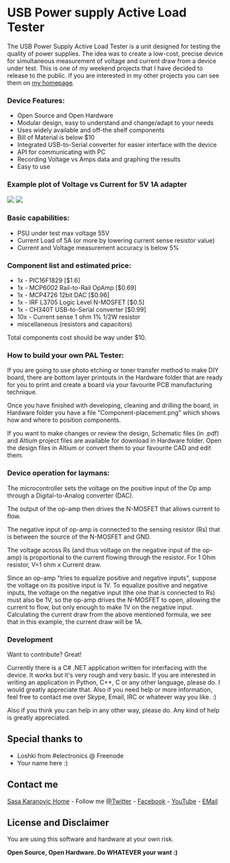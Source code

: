 # USB Power supply Active Load Tester

The USB Power Supply Active Load Tester is a unit designed for testing
the quality of power supplies.  The idea was to create a low-cost,
precise device for simultaneous measurement of voltage and current
draw from a device under test. This is one of my weekend projects that
I have decided to release to the public. If you are interested in my
other projects you can see them on [my homepage].

### Device Features:
- Open Source and Open Hardware
- Modular design, easy to understand and change/adapt to your needs
- Uses widely available and off-the shelf components
- Bill of Material is below $10
- Integrated USB-to-Serial converter for easier interface with the device
- API for communicating with PC
- Recording Voltage vs Amps data and graphing the results
- Easy to use

### Example plot of Voltage vs Current for 5V 1A adapter
![](https://raw.githubusercontent.com/coldkeyboard/USB-PAL-Tester/master/Desktop%20Application/C%23%20App%20Sample%20Plot%201%20-%205V%201A%20Power%20Adapter.png)
![](https://raw.githubusercontent.com/coldkeyboard/USB-PAL-Tester/master/Desktop%20Application/C%23%20App%20Sample%20Plot%202%20-%205V%201A%20Power%20Adapter.png)


### Basic capabilities:
- PSU under test max voltage 55V
- Current Load of 5A (or more by lowering current sense resistor value)
- Current and Voltage measurement accuracy is below 5%


### Component list and estimated price:
- 1x - PIC16F1829 [$1.6]
- 1x - MCP6002 Rail-to-Rail OpAmp [$0.69]
- 1x - MCP4726 12bit DAC [$0.96]
- 1x - IRF L3705 Logic Level N-MOSFET [$0.5]
- 1x - CH340T USB-to-Serial converter [$0.99]
- 10x - Current sense 1 ohm 1% 1/2W resistor
- miscellaneous (resistors and capacitors)

Total components cost should be way under $10.


### How to build your own PAL Tester:
 If you are going to use photo etching or toner transfer method to make DIY board, there are bottom layer printouts in the Hardware folder that are ready for you to print and create a board via your favourite PCB manufacturing technique.

Once you have finished with developing, cleaning and drilling the board, in Hardware folder you have a file "Component-placement.png" which shows how and where to position components.

If you want to make changes or review the design, Schematic files (in .pdf) and Altium project files are available for download in Hardware folder. Open the design files in Altium or convert them to your favourite CAD and edit them.


### Device operation for laymans:
The microcontroller sets the voltage on the positive input of the Op
amp through a Digital-to-Analog converter (DAC).

The output of the op-amp then drives the N-MOSFET that allows current to flow.  

The negative input of op-amp is connected to the sensing resistor (Rs) that is between the source of the N-MOSFET and GND.

The voltage across Rs (and thus voltage on the negative input of the op-amp) is proportional to the current flowing through the resistor. For 1 Ohm resistor, V=1 ohm x Current draw.

Since an op-amp "tries to equalize positive and negative inputs", suppose the voltage on its positive input is 1V. To equalize positive and negative inputs, the voltage on the negative input (the one that is connected to Rs) must also be 1V, so the op-amp drives the N-MOSFET to open, allowing the current to flow, but only enough to make 1V on the negative input. Calculating the current draw from the above mentioned formula, we see that in this example, the current draw will be 1A.

### Development

Want to contribute? Great!

Currently there is a C# .NET application written for interfacing with the device. It works but it's very rough and very basic. If you are interested in writing an application in Python, C++, C or any other language, please do. I would greatly appreciate that. Also if you need help or more information, feel free to contact me over Skype, Email, IRC or whatever way you like. :)

Also if you think you can help in any other way, please do. Any kind of help is greatly appreciated.

Special thanks to
----
- Loshki from #electronics @ Freenode
- Your name here :)

Contact me
----
[Sasa Karanovic Home] - Follow me [@Twitter] - [Facebook] - [YouTube] - [EMail]


License and Disclaimer
----
You are using this software and hardware at your own risk.

**Open Source, Open Hardware. Do WHATEVER your want :)**

[Sasa Karanovic Home]:http://sasakaranovic.com
[my homepage]:http://sasakaranovic.com
[YouTube]:http://sasakaranovic.com/youtube
[@Twitter]:http://twitter.com/iSaleK
[Facebook]:https://www.facebook.com/SasaKaranovic
[EMail]:mailto:sale@mrdnise.com
